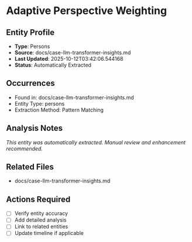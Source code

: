 # Adaptive Perspective Weighting

## Entity Profile
- **Type**: Persons
- **Source**: docs/case-llm-transformer-insights.md
- **Last Updated**: 2025-10-12T03:42:06.544168
- **Status**: Automatically Extracted

## Occurrences
- Found in: docs/case-llm-transformer-insights.md
- Entity Type: persons
- Extraction Method: Pattern Matching

## Analysis Notes
*This entity was automatically extracted. Manual review and enhancement recommended.*

## Related Files
- docs/case-llm-transformer-insights.md

## Actions Required
- [ ] Verify entity accuracy
- [ ] Add detailed analysis
- [ ] Link to related entities
- [ ] Update timeline if applicable
